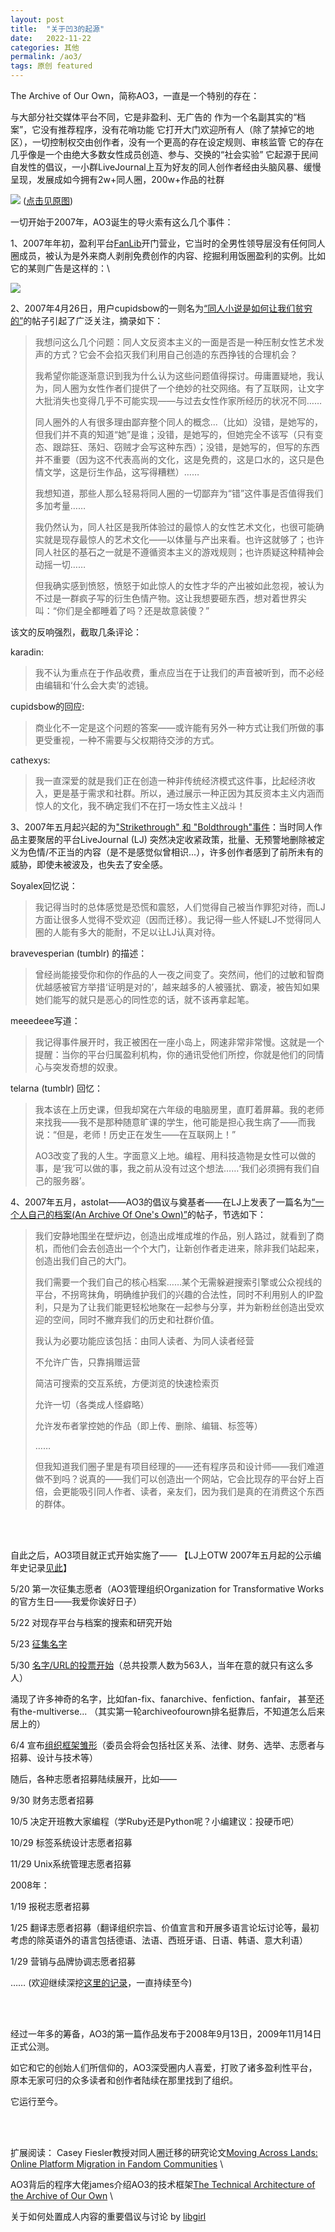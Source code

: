 ```yaml
---
layout: post
title:  "关于凹3的起源"
date:   2022-11-22
categories: 其他
permalink: /ao3/
tags: 原创 featured
---
```



The Archive of Our Own，简称AO3，一直是一个特别的存在：

与大部分社交媒体平台不同，它是非盈利、无广告的
作为一个名副其实的“档案”，它没有推荐程序，没有花哨功能
它打开大门欢迎所有人（除了禁掉它的地区），一切控制权交由创作者，没有一个更高的存在设定规则、审核监管
它的存在几乎像是一个由绝大多数女性成员创造、参与、交换的“社会实验”
它起源于民间自发性的倡议，一小群LiveJournal上互为好友的同人创作者经由头脑风暴、缓慢呈现，发展成如今拥有2w+同人圈，200w+作品的社群

![](/assets/article_images/FanPlatformsOverTime.jpg)
(<a target="_blank" rel="noopener noreferrer" href="https://cmci.colorado.edu/~cafi5706/FanPlatformsOverTime.jpg">点击见原图</a>)

一切开始于2007年，AO3诞生的导火索有这么几个事件：

1、2007年年初，盈利平台<a target="_blank" rel="noopener noreferrer" href="https://fanlore.org/wiki/FanLib">FanLib</a>开门营业，它当时的全男性领导层没有任何同人圈成员，被认为是外来商人剥削免费创作的内容、挖掘利用饭圈盈利的实例。比如它的某则广告是这样的：\

![](/assets/article_images/Fanlibstrongman.jpg)

2、2007年4月26日，用户cupidsbow的一则名为<a target="_blank" rel="noopener noreferrer" href="https://fanlore.org/wiki/How_Fanfiction_Makes_Us_Poor">“同人小说是如何让我们贫穷的”</a>的帖子引起了广泛关注，摘录如下：

> 我想问这么几个问题：同人文反资本主义的一面是否是一种压制女性艺术发声的方式？它会不会掐灭我们利用自己创造的东西挣钱的合理机会？
>
> 我希望你能逐渐意识到我为什么认为这些问题值得探讨。毋庸置疑地，我认为，同人圈为女性作者们提供了一个绝妙的社交网络。有了互联网，让文字大批消失也变得几乎不可能实现——与过去女性作家所经历的状况不同……
>
> 同人圈外的人有很多理由鄙弃整个同人的概念...（比如）没错，是她写的，但我们并不真的知道“她”是谁；没错，是她写的，但她完全不该写（只有变态、跟踪狂、荡妇、窃贼才会写这种东西）；没错，是她写的，但写的东西并不重要（因为这不代表高尚的文化，这是免费的，这是口水的，这只是色情文学，这是衍生作品，这写得糟糕）……
>
> 我想知道，那些人那么轻易将同人圈的一切鄙弃为“错”这件事是否值得我们多加考量……
>
> 我仍然认为，同人社区是我所体验过的最惊人的女性艺术文化，也很可能确实就是现存最惊人的艺术文化——以体量与产出来看。也许这就够了；也许同人社区的基石之一就是不遵循资本主义的游戏规则；也许质疑这种精神会动摇一切……
>
> 但我确实感到愤怒，愤怒于如此惊人的女性才华的产出被如此忽视，被认为不过是一群疯子写的衍生色情产物。这让我想要砸东西，想对着世界尖叫：“你们是全都睡着了吗？还是故意装傻？”



该文的反响强烈，截取几条评论：

karadin:

> 我不认为重点在于作品收费，重点应当在于让我们的声音被听到，而不必经由编辑和‘什么会大卖’的滤镜。

cupidsbow的回应:

> 商业化不一定是这个问题的答案——或许能有另外一种方式让我们所做的事更受重视，一种不需要与父权期待交涉的方式。

cathexys:

> 我一直深爱的就是我们正在创造一种非传统经济模式这件事，比起经济收入，更是基于需求和社群。所以，通过展示一种正因为其反资本主义内涵而惊人的文化，我不确定我们不在打一场女性主义战斗！





3、2007年五月起兴起的为<a target="_blank" rel="noopener noreferrer" href="https://fanlore.org/wiki/Strikethrough_and_Boldthrough">"Strikethrough" 和 "Boldthrough"事件</a>：当时同人作品主要聚居的平台LiveJournal (LJ) 突然决定收紧政策，批量、无预警地删除被定义为色情/不正当的内容（是不是感觉似曾相识...），许多创作者感到了前所未有的威胁，即使未被波及，也失去了安全感。

Soyalex回忆说：

> 我记得当时的总体感觉是恐慌和震怒，人们觉得自己被当作罪犯对待，而LJ方面让很多人觉得不受欢迎（因而迁移）。我记得一些人怀疑LJ不觉得同人圈的人能有多大的能耐，不足以让LJ认真对待。

bravevesperian (tumblr) 的描述：

> 曾经尚能接受你和你的作品的人一夜之间变了。突然间，他们的过敏和智商优越感被官方举措‘证明是对的’，越来越多的人被骚扰、霸凌，被告知如果她们能写的就只是恶心的同性恋的话，就不该再拿起笔。

meeedeee写道：

> 我记得事件展开时，我正被困在一座小岛上，网速非常非常慢。这就是一个提醒：当你的平台归属盈利机构，你的通讯受他们所控，你就是他们的同情心与突发奇想的奴隶。

telarna (tumblr) 回忆：

> 我本该在上历史课，但我却窝在六年级的电脑房里，直盯着屏幕。我的老师来找我——我不是那种随意旷课的学生，他可能是担心我生病了——而我说：“但是，老师！历史正在发生——在互联网上！”
> 
> AO3改变了我的人生。字面意义上地。编程、用科技造物是女性可以做的事，是‘我’可以做的事，我之前从没有过这个想法……‘我们必须拥有我们自己的服务器’。





4、2007年五月，astolat——AO3的倡议与奠基者——在LJ上发表了一篇名为<a href="https://fanlore.org/wiki/An_Archive_Of_One%27s_Own_(post_by_astolat)">“一个人自己的档案(An Archive Of One's Own)”</a>的帖子，节选如下：

> 我们安静地围坐在壁炉边，创造出成堆成堆的作品，别人路过，就看到了商机，而他们会去创造出一个个大门，让新创作者走进来，除非我们站起来，创造出我们自己的大门。
> 
> 我们需要一个我们自己的核心档案……某个无需躲避搜索引擎或公众视线的平台，不拐弯抹角，明确维护我们的兴趣的合法性，同时不利用别人的IP盈利，只是为了让我们能更轻松地聚在一起参与分享，并为新粉丝创造出受欢迎的空间，同时不撇弃我们的历史和社群价值。
> 
> 我认为必要功能应该包括：由同人读者、为同人读者经营
> 
> 不允许广告，只靠捐赠运营
> 
> 简洁可搜索的交互系统，方便浏览的快速检索页
> 
> 允许一切（各类成人怪癖略）
> 
> 允许发布者掌控她的作品（即上传、删除、编辑、标签等）
> 
> ……
> 
> 但我知道我们圈子里是有项目经理的——还有程序员和设计师——我们难道做不到吗？说真的——我们可以创造出一个网站，它会比现存的平台好上百倍，会更能吸引同人作者、读者，亲友们，因为我们是真的在消费这个东西的群体。



<br>
<br>

自此之后，AO3项目就正式开始实施了——
【LJ上OTW 2007年五月起的公示编年史记录<a target="_blank" rel="noopener noreferrer" href="https://otw-news.livejournal.com/2007/05/">见此</a>】

5/20 第一次征集志愿者（AO3管理组织Organization for Transformative Works的官方生日——我爱你诶好日子）

5/22 对现存平台与档案的搜索和研究开始

5/23 <a target="_blank" rel="noopener noreferrer" href="https://otw-news.livejournal.com/1786.html">征集名字</a>

5/30 <a target="_blank" rel="noopener noreferrer" href="https://otw-news.livejournal.com/4005.html">名字/URL的投票开始</a>（总共投票人数为563人，当年在意的就只有这么多人）

涌现了许多神奇的名字，比如fan-fix、fanarchive、fenfiction、fanfair， 甚至还有the-multiverse... （其实第一轮archiveofourown排名挺靠后，不知道怎么后来居上的）

6/4 宣布<a target="_blank" rel="noopener noreferrer" href="https://otw-news.livejournal.com/5634.html">组织框架雏形</a>（委员会将会包括社区关系、法律、财务、选举、志愿者与招募、设计与技术等）



随后，各种志愿者招募陆续展开，比如——

9/30 财务志愿者招募

10/5 决定开班教大家编程（学Ruby还是Python呢？小编建议：投硬币吧）

10/29 标签系统设计志愿者招募

11/29 Unix系统管理志愿者招募

2008年：

1/19 报税志愿者招募

1/25 翻译志愿者招募（翻译组织宗旨、价值宣言和开展多语言论坛讨论等，最初考虑的除英语外的语言包括德语、法语、西班牙语、日语、韩语、意大利语）

1/29 营销与品牌协调志愿者招募

……
(欢迎继续深挖<a target="_blank" rel="noopener noreferrer" href="https://otw-news.livejournal.com/2007/05/">这里的记录</a>，一直持续至今)


<br>
<br>

经过一年多的筹备，AO3的第一篇作品发布于2008年9月13日，2009年11月14日正式公测。

如它和它的创始人们所信仰的，AO3深受圈内人喜爱，打败了诸多盈利性平台，原本无家可归的众多读者和创作者陆续在那里找到了组织。

它运行至今。

<br>
<br>

扩展阅读：
Casey Fiesler教授对同人圈迁移的研究论文<a target="_blank" rel="noopener noreferrer" href="https://cmci.colorado.edu/~cafi5706/CSCW2020_MovingAcrossLands.pdf">Moving Across Lands: Online Platform Migration in Fandom Communities</a> \

AO3背后的程序大佬james介绍AO3的技术框架<a target="_blank" rel="noopener noreferrer" href="https://archiveofourown.org/works/11689068">The Technical Architecture of the Archive of Our Own</a> \

关于如何处置成人内容的重要倡议与讨论 by <a target="_blank" rel="noopener noreferrer" href="https://otw-news.livejournal.com/4395.html">libgirl</a>

  
